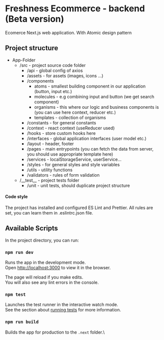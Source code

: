 # Freshness Ecommerce - backend (Beta version)

Ecomerce Next.js web application. With Atomic design pattern

## Project structure

<ul>
    <li>App-Folder
        <ul>
            <li>
             /src - project source code folder
                <ul>
                    <li>
                        /api - global config of axios
                    </li>
                    <li>
                        /assets - for assets (images, icons ...)
                    </li>
                    <li>
                        /components
                        <ul>
                        <li>
                        atoms - smallest building component in our application (button, input etc.)
                        </li>
                        <li>
                        molecules - e.g combining input and button (we get search component)
                        </li>
                        <li>
                        organisms - this where our logic and business components is (you can use here context, reducer etc.)
                        </li>
                         <li>
                        templates - collection of organisms
                        </li>
                        </ul>
                    </li>
                    <li>
                        /constants - for general constants
                    </li>
                    <li>
                        /context - react context (useReducer used)
                    </li>
                    <li>
                        /hooks - store custom hooks here
                    </li>
                     <li>
                        /interfaces - global application interfaces (user model etc.) 
                    </li>
                    <li>
                        /layout - header, footer
                    </li>
                    <li>
                        /pages - main entrypoints (you can fetch the data from server, you should use appropriate template here)
                    </li>
                     <li>
                        /services - localStorageService, userService...
                    </li>
                    <li>
                        /styles - for general styles and style variables
                    </li>
                     <li>
                        /utils - utility functions
                    </li>
                    <li>
                        /validators - rules of form validation
                    </li>
                </ul>
            </li>
            <li>
                /__test__ - project tests folder
                <ul>
                    <li>
                        /unit - unit tests, should duplicate project structure
                    </li>
                </ul>
            </li>
        </ul>
    </li>
</ul>

#### Code style

The project has installed and configured ES Lint and Prettier. All rules are set, you can learn them in .eslintrc.json file.

## Available Scripts

In the project directory, you can run:

### `npm run dev`

Runs the app in the development mode.\
Open [http://localhost:3000](http://localhost:3000) to view it in the browser.

The page will reload if you make edits.\
You will also see any lint errors in the console.

### `npm test`

Launches the test runner in the interactive watch mode.\
See the section about [running tests](https://facebook.github.io/create-react-app/docs/running-tests) for more information.

### `npm run build`

Builds the app for production to the `.next` folder.\
